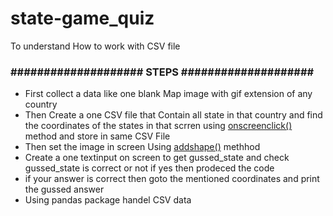 # state-game_quiz
To understand How to work with CSV file 
<br>
<h3>#################### STEPS ####################</h3>
<ul>
  <li>First collect a data like one blank Map image with gif extension of any country </li>
  <li>Then Create a one CSV file that Contain all state in that country and find the coordinates of the states in that scrren using <u>onscreenclick()</u> method and store in same CSV File</li>
  <li>Then set the image in screen Using <u>addshape()</u> methhod </li>
  <li>Create a one textinput on screen to get gussed_state and check gussed_state is correct or not if yes then prodeced the code</li>
  <li>if your answer is correct then goto the mentioned coordinates and print the gussed answer</li>
  <li>Using pandas package handel CSV data </li>
  
  
</ul>
